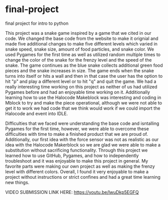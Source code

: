 # final-project
final project for intro to python 

This project was a snake game inspired by a game that we cited in our code. We changed the base code from the website to make it orignial and made five additional changes to make five different levels which varied in snake speed, snake size, amount of food particles, and snake color. We used Pygames for the first time as well as utilized random multiple times to change the color of the snake for the frenzy level and the speed of the snake. The game continues as the blue snake collects additional green food pieces and the snake increases in size. The game ends when the snake turns into itself or hits a wall and then in that case the user has the option to hit "p" and play a different level or to hit "q" and quit the game. We had a really interesting time working on this project as neither of us had utilized Pygames before and had an enjoyable time working on it. Additionally learning how to use the Halocode Makeblock was interesting and coding in Mblock to try and make the piece operational, although we were not able to get it to work we had code that we think would work if we could import the Halocode and event into IDLE.

Difficulties that we faced were understanding the base code and isntalling Pygames for the first time, however, we were able to overcome these difficulties with time to make a finished product that we are proud of. Additionally, our first idea with the force sensor was not as realistic as our idea with the Halocode Makerblock so we are glad we were able to make a substitution without sacrificing functionality. Through this project we learned how to use GitHub, Pygames, and how to independently troubleshoot and it was enjoyable to make this project in general. My favorite parts were making our own project as well as making the frenzy level with different colors. Overall, I found it very enjoyable to make a project without instructions or strict confines and had a great time learning new things.

VIDEO SUBMISSION LINK HERE: https://youtu.be/lwuDkp5EGFQ
